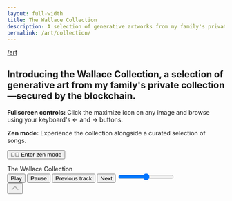 ```yaml
---
layout: full-width
title: The Wallace Collection
description: A selection of generative artworks from my family's private collection on the Tezos and Ethereum blockchains. In full-screen mode, press your keyboard's &larr; and &rarr; buttons to browse all works.
permalink: /art/collection/
---
```


<script type="text/javascript">
  window.pageSettings = {
    musicTracks : [
    {
      src: "/assets/audio/Avatar_Gotham_lead_vocal_3_19.mp3",
      title: "Gotham",
      artist: "Avatar",
    },

    {
      src: "/assets/audio/Lunareh_Soul_Sister_background_vocals_3_31.mp3",
      title: "Soul Sister",
      artist: "Lunareh",
    },
    {
      src: "/assets/audio/Nom_Fabrique_Under_Your_Thumb_lead_vocal_3_41.mp3",
      title: "Under Your Thumb",
      artist: "Nom Fabrique",
    },
    {
      src: "/assets/audio/GRAMATTYK_Don_Cheadle_3_04.mp3",
      title: "Don Cheadle",
      artist: "GRAMATTYK",
    },
    {
      src: "/assets/audio/Dresden_The_Flamingo_Showdown_At_The_Dresden_instrumental_2_45.mp3",
      title: "Showdown At The Dresden (Instrumental)",
      artist: "The Dresden",
    },
    {
      src: "/assets/audio/Scarlett_Solo_Watch_It_All_Fall_lead_vocal_2_46.mp3",
      title: "Watch It All Fall",
      artist: "Scarlett Solo, INNXCENT",
    },
    {
      src: "/assets/audio/Mikey_Geiger_Come_Back_To_My_Heart_Feat_Jessie_Villa_Stripped_lead_vocal_1_56.mp3",
      title: "Come Back To My Heart (Stripped)",
      artist: "Mikey Geiger, Jessie Villa",
    },
    {
      src: "/assets/audio/Lost_Portals_Twilight_lead_vocal_4_18.mp3",
      title: "Twilight",
      artist: "Lost Portals",
    },
  ],
    htmlParts : {
      "part0": "/collection/chunk0.html",
      "part1": "/collection/chunk1.html",
      "part2": "/collection/chunk2.html",
      "part3": "/collection/chunk3.html",
      "part4": "/collection/chunk4.html",
      "part5": "/collection/chunk5.html",
      "part6": "/collection/chunk6.html",
      "part7": "/collection/chunk7.html",
      "part8": "/collection/chunk8.html",
      "part9": "/collection/chunk9.html",
      "part10": "/collection/chunk10.html",
    }
  }
</script>
<script src="/assets/js/gallery-viewer.js?v=0.11"></script>
<script src="/assets/js/player.js?v=0.11"></script>
<article>
  <a class="back fade-in-element" href="/art">/art</a>
  <h1 class="fade-in-element">Introducing the Wallace Collection, a selection of generative art from my family's private collection&mdash;secured by the blockchain.
  </h1>
  <div class="collection-notes fade-in-element">
    <p>
      <strong>Fullscreen controls:</strong>
      Click the maximize icon on any image and browse using your keyboard's &larr; and &rarr; buttons.
    </p>
    <div id="zenMode" class="zen-mode">
      <p>
        <strong>Zen mode:</strong> Experience the collection alongside a curated selection of songs.
      </p>
      <p>
        <button id="autoPlayCollection" class="button"><span class="emoji-icon">🧘🏻</span> Enter zen mode</button>
      </p>
    </div>
  </div>
  <div id="art-collection" class="art-collection"></div>
</article>
<div id="fullscreen-viewer" class="hidden"></div>
<div id="utility-bar" class="utility-bar hidden">
  <div class="page-title-container">
    <div id="pageTitle" class="page-title">The Wallace Collection</div>
  </div>
  <div class="music-player-container">
    <div id="musicPlayer" class="music-player">
      <audio id="audioElement" src=""></audio>
      <div class="trackActivityContainer">
        <div class="trackActivity">
          <div class="infoBox">
            <div id="trackInfo" class="marquee"></div>
          </div>
        </div>
      </div>
      <button id="playButton" aria-labelledby="play-label">
        <i></i>
        <span id="play-label">Play</span>
      </button>
      <button id="pauseButton" aria-labelledby="pause-label">
        <i></i>
        <span id="pause-label">Pause</span>
      </button>
      <button id="prevButton" aria-labelledby="previous-label">
        <i></i>
        <span id="previous-label">Previous track</span>
      </button>
      <button id="nextButton" aria-labelledby="next-label">
        <i></i>
        <span id="next-label">Next</span>
      </button>
      <input id="volumeControl" type="range" min="0" max="1" step="0.1" aria-label="Volume" />
    </div>
  </div>
  <div class="to-top hidden">
    <button id="backToTop" title="Go to top">
      <i>
        <svg width="20" height="20" viewBox="0 0 18 18" fill="none" xmlns="http://www.w3.org/2000/svg"><path d="M3 11L9 5L15 11" stroke="#ADADAD" stroke-width="2" stroke-linecap="round"/></svg>
      </i>
    </button>
  </div>
</div>

<script>
document.addEventListener('DOMContentLoaded', () => {
    const artCollection = document.getElementById('art-collection');
    const triggerPoint = artCollection.offsetTop;

    window.addEventListener('scroll', () => {
        if (window.scrollY + 140 >= triggerPoint) {
            document.body.classList.add('subtle-bg');
        } else {
            document.body.classList.remove('subtle-bg');
        }
    });
});
</script>
